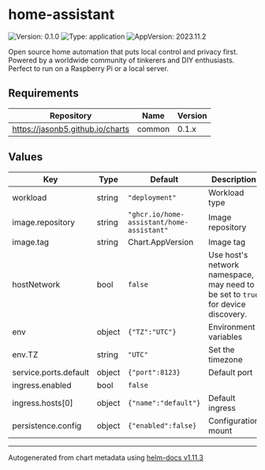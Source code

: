 # home-assistant

![Version: 0.1.0](https://img.shields.io/badge/Version-0.1.0-informational?style=flat-square) ![Type: application](https://img.shields.io/badge/Type-application-informational?style=flat-square) ![AppVersion: 2023.11.2](https://img.shields.io/badge/AppVersion-2023.11.2-informational?style=flat-square)

Open source home automation that puts local control and privacy first. Powered by a worldwide community of tinkerers and DIY enthusiasts. Perfect to run on a Raspberry Pi or a local server.

## Requirements

| Repository | Name | Version |
|------------|------|---------|
| https://jasonb5.github.io/charts | common | 0.1.x |

## Values

| Key | Type | Default | Description |
|-----|------|---------|-------------|
| workload | string | `"deployment"` | Workload type |
| image.repository | string | `"ghcr.io/home-assistant/home-assistant"` | Image repository |
| image.tag | string | Chart.AppVersion | Image tag |
| hostNetwork | bool | `false` | Use host's network namespace, may need to be set to `true` for device discovery. |
| env | object | `{"TZ":"UTC"}` | Environment variables |
| env.TZ | string | `"UTC"` | Set the timezone |
| service.ports.default | object | `{"port":8123}` | Default port |
| ingress.enabled | bool | `false` |  |
| ingress.hosts[0] | object | `{"name":"default"}` | Default ingress |
| persistence.config | object | `{"enabled":false}` | Configuration mount |

----------------------------------------------
Autogenerated from chart metadata using [helm-docs v1.11.3](https://github.com/norwoodj/helm-docs/releases/v1.11.3)
